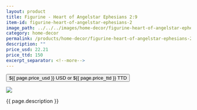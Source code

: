 ```yaml
---
layout: product
title: Figurine - Heart of Angelstar Ephesians 2:9
item-id: figurine-heart-of-angelstar-ephesians-2
image_path: ../../../images/home-decor/figurine-heart-of-angelstar-ephesians-2.jpg
category: home-decor
permalink: /products/home-decor/figurine-heart-of-angelstar-ephesians-2/
description: ""
price_usd: 22.21
price_ttd: 150
excerpt_separator: <!--more-->
---
```


<button class="bg-blue-500 hover:bg-blue-700 text-white font-bold my-2 py-2 px-4 w-full snipcart-add-item" 
data-item-id="{{ page.item-id }}" 
data-item-price="{{page.price_usd}}"
data-item-url="{{ site.url }}/{{ page.category }}"
data-item-description="{{ page.description }}"
data-item-image="{{ page.image_path }}"
data-item-name="{{ page.title }}"
data-item-categories="{{ page.category }}">
${{ page.price_usd }} USD or ${{ page.price_ttd }} TTD
</button>

<!--more-->
<div class="flex flex-wrap">
  <div class="w-64 p-4 h-auto">
    <a data-fancybox="gallery" href="{{ page.image_path }}"><img src="{{ page.image_path }}"></a>
  </div>
  <div class="sm:flex-1">
    <p class="p-4 text-gray-700">
      {{ page.description }}
    </p>
  </div>
</div>